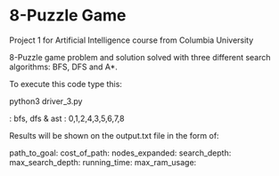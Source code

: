 # 8-Puzzle Game
Project 1 for Artificial Intelligence course from Columbia University

8-Puzzle game problem and solution solved with three different search algorithms: BFS, DFS and A*.

To execute this code type this:

python3 driver_3.py <method> <board>

<method>: bfs, dfs & ast
<board>: 0,1,2,4,3,5,6,7,8

Results will be shown on the output.txt file in the form of:

path_to_goal:
cost_of_path:
nodes_expanded: 
search_depth: 
max_search_depth: 
running_time: 
max_ram_usage: 
